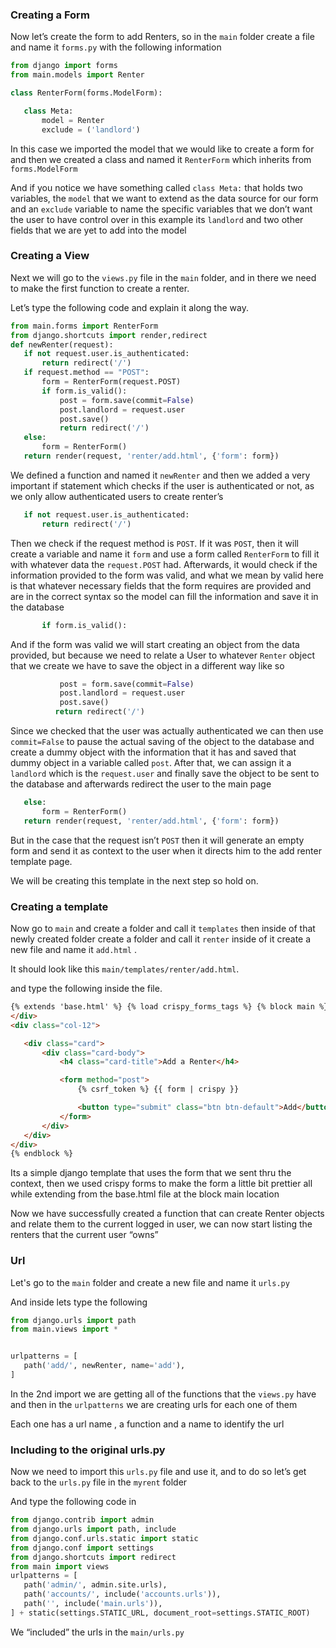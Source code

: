 ### Creating a Form

Now let’s create the form to add Renters, so in the `main` folder create a file and name it `forms.py` with the following information

```python
from django import forms
from main.models import Renter

class RenterForm(forms.ModelForm):

   class Meta:
       model = Renter
       exclude = ('landlord')
```

In this case we imported the model that we would like to create a form for and then we created a class and named it `RenterForm` which inherits from `forms.ModelForm`

And if you notice we have something called `class Meta:` that holds two variables, the `model` that we want to extend as the data source for our form and an `exclude` variable to name the specific variables that we don’t want the user to have control over in this example its `landlord` and two other fields that we are yet to add into the model

### Creating a View

Next we will go to the `views.py` file in the `main` folder, and in there we need to make the first function to create a renter.

Let’s type the following code and explain it along the way.

```python
from main.forms import RenterForm
from django.shortcuts import render,redirect
def newRenter(request):
   if not request.user.is_authenticated:
       return redirect('/')
   if request.method == "POST":
       form = RenterForm(request.POST)
       if form.is_valid():
           post = form.save(commit=False)
           post.landlord = request.user
           post.save()
           return redirect('/')
   else:
       form = RenterForm()
   return render(request, 'renter/add.html', {'form': form})
```

We defined a function and named it `newRenter` and then we added a very important if statement which checks if the user is authenticated or not, as we only allow authenticated users to create renter’s

```python
   if not request.user.is_authenticated:
       return redirect('/')
```

Then we check if the request method is `POST`. If it was `POST`, then it will create a variable and name it `form` and use a form called `RenterForm` to fill it with whatever data the `request.POST` had. Afterwards, it would check if the information provided to the form was valid, and what we mean by valid here is that whatever necessary fields that the form requires are provided and are in the correct syntax so the model can fill the information and save it in the database

```python
       if form.is_valid():
```

And if the form was valid we will start creating an object from the data provided, but because we need to relate a User to whatever `Renter` object that we create we have to save the object in a different way like so

```python
           post = form.save(commit=False)
           post.landlord = request.user
           post.save()
          return redirect('/')
```

Since we checked that the user was actually authenticated we can then use `commit=False` to pause the actual saving of the object to the database and create a dummy object with the information that it has and saved that dummy object in a variable called `post`. After that, we can assign it a `landlord` which is the `request.user` and finally save the object to be sent to the database and afterwards redirect the user to the main page

```python
   else:
       form = RenterForm()
   return render(request, 'renter/add.html', {'form': form})
```

But in the case that the request isn’t `POST` then it will generate an empty form and send it as context to the user when it directs him to the add renter template page.

We will be creating this template in the next step so hold on.

### Creating a template

Now go to `main` and create a folder and call it `templates` then inside of that newly created folder create a folder and call it `renter` inside of it create a new file and name it `add.html` .

It should look like this `main/templates/renter/add.html`.

and type the following inside the file.

```html
{% extends 'base.html' %} {% load crispy_forms_tags %} {% block main %}
</div>
<div class="col-12">

   <div class="card">
       <div class="card-body">
           <h4 class="card-title">Add a Renter</h4>

           <form method="post">
               {% csrf_token %} {{ form | crispy }}

               <button type="submit" class="btn btn-default">Add</button>
           </form>
       </div>
   </div>
</div>
{% endblock %}
```

Its a simple django template that uses the form that we sent thru the context, then we used crispy forms to make the form a little bit prettier all while extending from the base.html file at the block main location

Now we have successfully created a function that can create Renter objects and relate them to the current logged in user, we can now start listing the renters that the current user “owns”

### Url

Let's go to the `main` folder and create a new file and name it `urls.py`

And inside lets type the following

```python
from django.urls import path
from main.views import *


urlpatterns = [
   path('add/', newRenter, name='add'),
]
```

In the 2nd import we are getting all of the functions that the `views.py` have and then in the `urlpatterns` we are creating urls for each one of them

Each one has a url name , a function and a name to identify the url

### Including to the original urls.py

Now we need to import this `urls.py` file and use it, and to do so let’s get back to the `urls.py` file in the `myrent` folder

And type the following code in

```python
from django.contrib import admin
from django.urls import path, include
from django.conf.urls.static import static
from django.conf import settings
from django.shortcuts import redirect
from main import views
urlpatterns = [
   path('admin/', admin.site.urls),
   path('accounts/', include('accounts.urls')),
   path('', include('main.urls')),
] + static(settings.STATIC_URL, document_root=settings.STATIC_ROOT)
```

We “included” the urls in the `main/urls.py`
